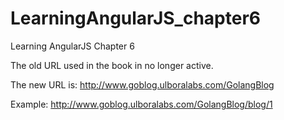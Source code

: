 # LearningAngularJS_chapter6
Learning AngularJS Chapter 6

The old URL used in the book in no longer active.

The new URL is: http://www.goblog.ulboralabs.com/GolangBlog

Example: http://www.goblog.ulboralabs.com/GolangBlog/blog/1
